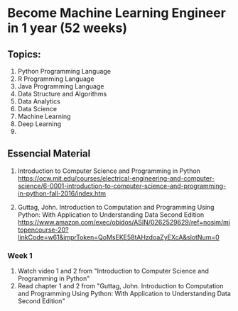 # Become Machine Learning Engineer in 1 year (52 weeks)

## Topics:
1. Python Programming Language
2. R Programming Language
3. Java Programming Language
4. Data Structure and Algorithms
5. Data Analytics
6. Data Science
7. Machine Learning
8. Deep Learning
9. 

## Essencial Material
1. Introduction to Computer Science and Programming in Python </br>
https://ocw.mit.edu/courses/electrical-engineering-and-computer-science/6-0001-introduction-to-computer-science-and-programming-in-python-fall-2016/index.htm

2. Guttag, John. Introduction to Computation and Programming Using Python: With Application to Understanding Data Second Edition </br>
https://www.amazon.com/exec/obidos/ASIN/0262529629/ref=nosim/mitopencourse-20?linkCode=w61&imprToken=QoMsEKE58tAHzdoaZyEXcA&slotNum=0

### Week 1
1. Watch video 1 and 2 from "Introduction to Computer Science and Programming in Python"
2. Read chapter 1 and 2 from "Guttag, John. Introduction to Computation and Programming Using Python: With Application to Understanding Data Second Edition"
